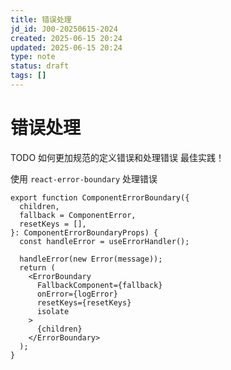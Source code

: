 ```yaml
---
title: 错误处理
jd_id: J00-20250615-2024
created: 2025-06-15 20:24
updated: 2025-06-15 20:24
type: note
status: draft
tags: []
---
```


# 错误处理

TODO 如何更加规范的定义错误和处理错误
最佳实践！

使用 `react-error-boundary` 处理错误

```tsx
export function ComponentErrorBoundary({
  children,
  fallback = ComponentError,
  resetKeys = [],
}: ComponentErrorBoundaryProps) {
  const handleError = useErrorHandler();

  handleError(new Error(message));
  return (
    <ErrorBoundary
      FallbackComponent={fallback}
      onError={logError}
      resetKeys={resetKeys}
      isolate   
    >
      {children}
    </ErrorBoundary>
  );
}
```